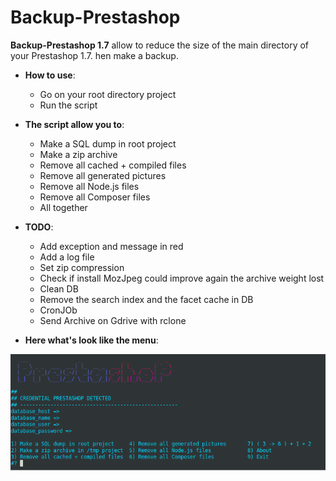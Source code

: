 # Backup-Prestashop

**Backup-Prestashop 1.7**  allow to reduce the size of the main directory of your Prestashop 1.7.
hen make a backup.

- **How to use**:
  - Go on your root directory project
  - Run the script

- **The script allow you to**:
  - Make a SQL dump in root project
  - Make a zip archive
  - Remove all cached + compiled files
  - Remove all generated pictures
  - Remove all Node.js files
  - Remove all Composer files
  - All together

- **TODO**:
  - Add exception and message in red
  - Add a log file
  - Set zip compression
  - Check if install MozJpeg could improve again the archive weight lost
  - Clean DB
  - Remove the search index and the facet cache in DB
  - CronJOb
  - Send Archive on Gdrive with rclone
  
- **Here what's look like the menu**:

![synth-shell](doc/2020-07-28_19-42.png)